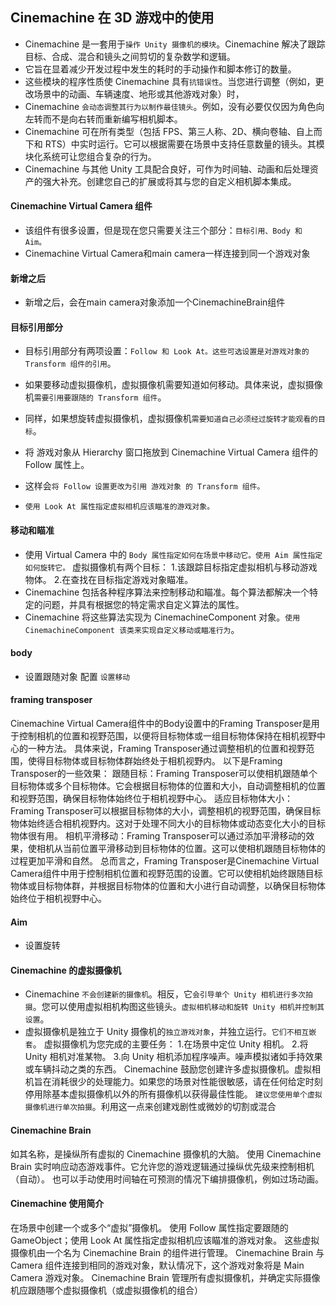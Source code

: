 ## Cinemachine 在 3D 游戏中的使用
* Cinemachine 是一套用于`操作 Unity 摄像机的模块`。Cinemachine 解决了跟踪目标、合成、混合和镜头之间剪切的复杂数学和逻辑。
* 它旨在显着减少开发过程中发生的耗时的手动操作和脚本修订的数量。
* 这些模块的程序性质使 Cinemachine 具有`抗错误性`。当您进行调整（例如，更改场景中的动画、车辆速度、地形或其他游戏对象）时，
* Cinemachine `会动态调整其行为以制作最佳镜头`。例如，没有必要仅仅因为角色向左转而不是向右转而重新编写相机脚本。
* Cinemachine 可在所有类型（包括 FPS、第三人称、2D、横向卷轴、自上而下和 RTS）中实时运行。它可以根据需要在场景中支持任意数量的镜头。其模块化系统可让您组合复杂的行为。
* Cinemachine 与其他 Unity 工具配合良好，可作为时间轴、动画和后处理资产的强大补充。创建您自己的扩展或将其与您的自定义相机脚本集成。

#### Cinemachine Virtual Camera 组件
* 该组件有很多设置，但是现在您只需要关注三个部分：`目标引用、Body 和 Aim。`
* Cinemachine Virtual Camera和main camera一样连接到同一个游戏对象

#### 新增之后
* 新增之后，会在main camera对象添加一个CinemachineBrain组件

#### 目标引用部分
* 目标引用部分有两项设置：`Follow 和 Look At。这些可选设置是对游戏对象的 Transform 组件的引用`。

* 如果要移动虚拟摄像机，虚拟摄像机需要知道如何移动。具体来说，虚拟摄像机`需要引用要跟随的 Transform 组件`。
* 同样，如果想旋转虚拟摄像机，虚拟摄像机`需要知道自己必须经过旋转才能观看的目标`。

* 将  游戏对象从 Hierarchy 窗口拖放到 Cinemachine Virtual Camera 组件的 Follow 属性上。
* 这样会`将 Follow 设置更改为引用 游戏对象 的 Transform 组件。`
* `使用 Look At 属性指定虚拟相机应该瞄准的游戏对象。`

#### 移动和瞄准
* 使用 Virtual Camera 中的 `Body 属性指定如何在场景中移动它。使用 Aim 属性指定如何旋转它。`
虚拟摄像机有两个目标：
1.该跟踪目标指定虚拟相机与移动游戏物体。
2.在查找在目标指定游戏对象瞄准。
* Cinemachine 包括各种程序算法来控制移动和瞄准。每个算法都解决一个特定的问题，并具有根据您的特定需求自定义算法的属性。
* Cinemachine 将这些算法实现为 CinemachineComponent 对象。`使用 CinemachineComponent 该类来实现自定义移动或瞄准行为`。

#### body
* 设置跟随对象 配置 `设置移动`

#### framing transposer
  Cinemachine Virtual Camera组件中的Body设置中的Framing Transposer是用于控制相机的位置和视野范围，以便将目标物体或一组目标物体保持在相机视野中心的一种方法。
具体来说，Framing Transposer通过调整相机的位置和视野范围，使得目标物体或目标物体群始终处于相机视野内。
以下是Framing Transposer的一些效果：
跟随目标：Framing Transposer可以使相机跟随单个目标物体或多个目标物体。它会根据目标物体的位置和大小，自动调整相机的位置和视野范围，确保目标物体始终位于相机视野中心。
适应目标物体大小：Framing Transposer可以根据目标物体的大小，调整相机的视野范围，确保目标物体始终适合相机视野内。这对于处理不同大小的目标物体或动态变化大小的目标物体很有用。
相机平滑移动：Framing Transposer可以通过添加平滑移动的效果，使相机从当前位置平滑移动到目标物体的位置。这可以使相机跟随目标物体的过程更加平滑和自然。
总而言之，Framing Transposer是Cinemachine Virtual Camera组件中用于控制相机位置和视野范围的设置。它可以使相机始终跟随目标物体或目标物体群，并根据目标物体的位置和大小进行自动调整，以确保目标物体始终位于相机视野中心。

#### Aim
* 设置旋转

#### Cinemachine 的虚拟摄像机
* Cinemachine `不会创建新的摄像机`。相反，它`会引导单个 Unity 相机进行多次拍摄`。您可以使用虚拟相机构图这些镜头。`虚拟相机移动和旋转 Unity 相机并控制其设置`。
* 虚拟摄像机是独立于 Unity 摄像机的`独立游戏对象`，并独立运行。`它们不相互嵌套`。
虚拟摄像机为您完成的主要任务：
1.在场景中定位 Unity 相机。
2.将 Unity 相机对准某物。
3.向 Unity 相机添加程序噪声。噪声模拟诸如手持效果或车辆抖动之类的东西。
Cinemachine 鼓励您创建许多虚拟摄像机。虚拟相机旨在消耗很少的处理能力。如果您的场景对性能很敏感，请在任何给定时刻停用除基本虚拟摄像机以外的所有摄像机以获得最佳性能。
`建议您使用单个虚拟摄像机进行单次拍摄`。利用这一点来创建戏剧性或微妙的切割或混合

#### Cinemachine Brain
如其名称，是操纵所有虚拟的 Cinemachine 摄像机的大脑。
使用 Cinemachine Brain 实时响应动态游戏事件。它允许您的游戏逻辑通过操纵优先级来控制相机（自动）。
也可以手动使用时间轴在可预测的情况下编排摄像机，例如过场动画。

#### Cinemachine 使用简介
在场景中创建一个或多个“虚拟”摄像机。
使用 Follow 属性指定要跟随的 GameObject；使用 Look At 属性指定虚拟相机应该瞄准的游戏对象。
这些虚拟摄像机由一个名为 Cinemachine Brain 的组件进行管理。
Cinemachine Brain 与 Camera 组件连接到相同的游戏对象，默认情况下，这个游戏对象将是 Main Camera 游戏对象。
Cinemachine Brain 管理所有虚拟摄像机，并确定实际摄像机应跟随哪个虚拟摄像机（或虚拟摄像机的组合）


